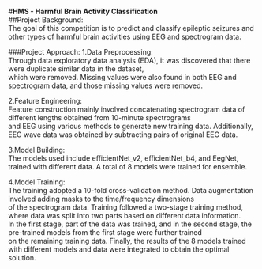 #**HMS - Harmful Brain Activity Classification**<br>
##Project Background:  
The goal of this competition is to predict and classify epileptic seizures and other types of harmful brain activities using EEG and spectrogram data.<br>

###Project Approach:
1.Data Preprocessing:  
Through data exploratory data analysis (EDA), it was discovered that there were duplicate similar data in the dataset,  
which were removed. Missing values were also found in both EEG and spectrogram data, and those missing values were removed.  

2.Feature Engineering:  
Feature construction mainly involved concatenating spectrogram data of different lengths obtained from 10-minute spectrograms  
and EEG using various methods to generate new training data. Additionally, EEG wave data was obtained by subtracting pairs of original EEG data.

3.Model Building:  
The models used include efficientNet_v2, efficientNet_b4, and EegNet,  
trained with different data. A total of 8 models were trained for ensemble.

4.Model Training:  
The training adopted a 10-fold cross-validation method. Data augmentation involved adding masks to the time/frequency dimensions  
of the spectrogram data. Training followed a two-stage training method, where data was split into two parts based on different data information.  
In the first stage, part of the data was trained, and in the second stage, the pre-trained models from the first stage were further trained  
on the remaining training data. Finally, the results of the 8 models trained with different models and data were integrated to obtain the optimal solution.
